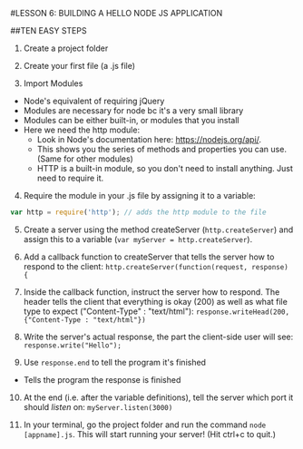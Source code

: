 #LESSON 6: BUILDING A HELLO NODE JS APPLICATION

##TEN EASY STEPS

1) Create a project folder

2) Create your first file (a .js file)

3) Import Modules
- Node's equivalent of requiring jQuery
- Modules are necessary for node bc it's a very small library
- Modules can be either built-in, or modules that you install
- Here we need the http module:
  * Look in Node's documentation here: https://nodejs.org/api/.
  * This shows you the series of methods and properties you can use. (Same for other modules)
  * HTTP is a built-in module, so you don't need to install anything. Just need to require it.

4) Require the module in your .js file by assigning it to a variable:
```javascript
var http = require('http'); // adds the http module to the file
```
5) Create a server using the method createServer (`http.createServer`) and assign this to a variable (`var myServer = http.createServer`).

6) Add a callback function to createServer that tells the server how to respond to the client: `http.createServer(function(request, response) {`

7) Inside the callback function, instruct the server how to respond. The header tells the client that everything is okay (200) as well as what file type to expect ("Content-Type" : "text/html"):
`response.writeHead(200, {"Content-Type : "text/html"})`

8) Write the server's actual response, the part the client-side user will see: `response.write("Hello");`

9) Use `response.end` to tell the program it's finished
  - Tells the program the response is finished

10) At the end (i.e. after the variable definitions), tell the server which port it should *listen* on: `myServer.listen(3000)`

11) In your terminal, go the project folder and run the command `node [appname].js`. This will start running your server! (Hit ctrl+c to quit.)
